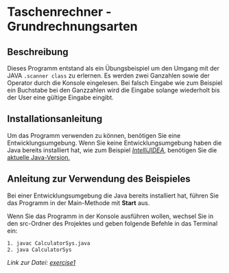 # Taschenrechner - Grundrechnungsarten

## Beschreibung
Dieses Programm entstand als ein Übungsbeispiel um den Umgang mit der JAVA ```.scanner class``` zu erlernen. Es werden zwei Ganzahlen sowie der Operator durch die Konsole eingelesen. Bei falsch Eingabe wie zum Beispiel ein Buchstabe bei den Ganzzahlen wird die Eingabe solange wiederholt bis der User eine gültige Eingabe eingibt.

##  Installationsanleitung  
Um das Programm verwenden zu können, benötigen Sie eine Entwicklungsumgebung. Wenn Sie keine Entwicklungsumgebung haben die Java bereits installiert hat, wie zum Beispiel [*IntelliJIDEA*](https://www.jetbrains.com/de-de/idea/), benötigen Sie die [aktuelle Java-Version.](https://www.java.com/en/download/manual.jsp) 

##  Anleitung zur Verwendung des Beispieles
Bei einer Entwicklungsumgebung die Java bereits installiert hat, führen Sie das Programm in der Main-Methode mit **Start** aus.

Wenn Sie das Programm in der Konsole ausführen wollen, wechsel Sie in den src-Ordner des Projektes und geben folgende Befehle in das Terminal ein:
```bash
1. javac CalculatorSys.java
2. java CalculatorSys
```

*Link zur Datei: [exercise1](exercise1.md)*







